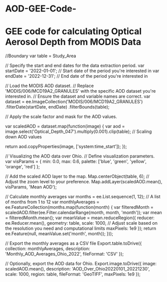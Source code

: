 # AOD-GEE-Code-
# GEE code for calculating Optical Aerosol Depth from MODIS Data

//Boundary
var table = Study_Area

// Specify the start and end dates for the data extraction period.
var startDate = '2022-01-01'; // Start date of the period you're interested in
var endDate = '2022-12-31'; // End date of the period you're interested in

// Load the MODIS AOD dataset.
// Replace 'MODIS/006/MCD19A2_GRANULES' with the specific AOD dataset you're interested in.
// Ensure the dataset and variable names are correct.
var dataset = ee.ImageCollection('MODIS/006/MCD19A2_GRANULES')
                .filterDate(startDate, endDate)
                .filterBounds(table);

// Apply the scale factor and mask for the AOD values.

var scaledAOD = dataset.map(function(image) {
  var aod = image.select('Optical_Depth_047').multiply(0.001).clip(table); // Scaling down AOD values
  
  return aod.copyProperties(image, ['system:time_start']);
});

// Visualizing the AOD data over Ohio.
// Define visualization parameters.
var visParams = {
  min: 0.0,
  max: 0.6,
  palette: ['blue', 'green', 'yellow', 'orange', 'red']
};

// Add the scaled AOD layer to the map.
Map.centerObject(table, 6); // Adjust the zoom level to your preference.
Map.addLayer(scaledAOD.mean(), visParams, 'Mean AOD');

// Calculate monthly averages
var months = ee.List.sequence(1, 12); // A list of months from 1 to 12
var monthlyAverages = ee.FeatureCollection(months.map(function(month) {
  var filteredMonth = scaledAOD.filter(ee.Filter.calendarRange(month, month, 'month'));
  var mean = filteredMonth.mean();
  var meanValue = mean.reduceRegion({
    reducer: ee.Reducer.mean(),
    geometry: table,
    scale: 1000, // Adjust scale based on the resolution you need and computational limits
    maxPixels: 1e9
  });
  return ee.Feature(null, meanValue.set('month', month));
}));

// Export the monthly averages as a CSV file
Export.table.toDrive({
  collection: monthlyAverages,
  description: 'Monthly_AOD_Averages_Ohio_2022',
  fileFormat: 'CSV'
});

// Optionally, export the AOD data for Ohio.
Export.image.toDrive({
  image: scaledAOD.mean(),
  description: 'AOD_Over_Ohio20220101_20221230',
  scale: 1000, 
  region: table,
  fileFormat: 'GeoTIFF',
  maxPixels: 1e9
});






